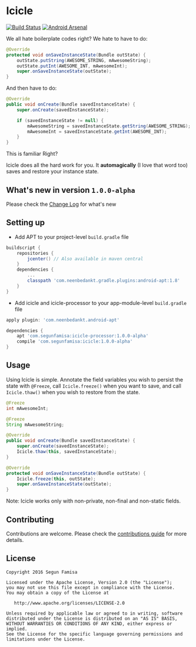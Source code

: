 Icicle
========

[![Build Status](https://travis-ci.org/segunfamisa/icicle.svg?branch=master)](https://travis-ci.org/segunfamisa/icicle)
[![Android Arsenal](https://img.shields.io/badge/Android%20Arsenal-Icicle-green.svg?style=true)](https://android-arsenal.com/details/1/4192)

We all hate boilerplate codes right? We hate to have to do:

```java
@Override
protected void onSaveInstanceState(Bundle outState) {
    outState.putString(AWESOME_STRING, mAwesomeString);
    outState.putInt(AWESOME_INT, mAwesomeInt);
    super.onSaveInstanceState(outState);
}
```

And then have to do:

```java
@Override
public void onCreate(Bundle savedInstanceState) {
    super.onCreate(savedInstanceState);

    if (savedInstanceState != null) {
        mAwesomeString = savedInstanceState.getString(AWESOME_STRING);
        mAwesomeInt = savedInstanceState.getInt(AWESOME_INT);
    }
}
```

This is familiar Right?

Icicle does all the hard work for you. It **automagically** (I love that word too)
saves and restore your instance state.

## What's new in version `1.0.0-alpha`
Please check the [Change Log](CHANGELOG.md) for what's new

## Setting up

  *  Add APT to your project-level `build.gradle` file

```groovy
buildscript {
    repositories {
        jcenter() // Also available in maven central
    }
    dependencies {
        ...
        classpath 'com.neenbedankt.gradle.plugins:android-apt:1.8'
    }
}
```
  * Add icicle and icicle-processor to your app-module-level `build.gradle` file

```groovy
apply plugin: 'com.neenbedankt.android-apt'

dependencies {
    apt 'com.segunfamisa:icicle-processor:1.0.0-alpha'
    compile 'com.segunfamisa:icicle:1.0.0-alpha'
}

```

## Usage
Using Icicle is simple. Annotate the field variables you wish to persist the state
with `@Freeze`, call `Icicle.freeze()`
when you want to save, and call `Icicle.thaw()` when you wish to restore from the state.

```java
@Freeze
int mAwesomeInt;

@Freeze
String mAwesomeString;

@Override
public void onCreate(Bundle savedInstanceState) {
    super.onCreate(savedInstanceState);
    Icicle.thaw(this, savedInstanceState);
}

@Override
protected void onSaveInstanceState(Bundle outState) {
    Icicle.freeze(this, outState);
    super.onSaveInstanceState(outState);
}
```

Note: Icicle works only with non-private, non-final and non-static fields.


## Contributing
Contributions are welcome. Please check the [contributions guide](CONTRIBUTING.md) for more details.

## License

    Copyright 2016 Segun Famisa

    Licensed under the Apache License, Version 2.0 (the "License");
    you may not use this file except in compliance with the License.
    You may obtain a copy of the License at

       http://www.apache.org/licenses/LICENSE-2.0

    Unless required by applicable law or agreed to in writing, software
    distributed under the License is distributed on an "AS IS" BASIS,
    WITHOUT WARRANTIES OR CONDITIONS OF ANY KIND, either express or implied.
    See the License for the specific language governing permissions and
    limitations under the License.
